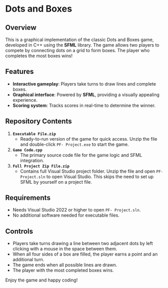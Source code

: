 # Dots and Boxes

## Overview
This is a graphical implementation of the classic Dots and Boxes game, developed in C++ using the **SFML** library. The game allows two players to compete by connecting dots on a grid to form boxes. The player who completes the most boxes wins!

## Features
- **Interactive gameplay**: Players take turns to draw lines and complete boxes.
- **Graphical interface**: Powered by **SFML**, providing a visually appealing experience.
- **Scoring system**: Tracks scores in real-time to determine the winner.

## Repository Contents
1. **`Executable File.zip`**
    - Ready-to-run version of the game for quick access. Unzip the file and double-click `PF- Project.exe` to start the game.
2. **`Game Code.cpp`**
    - The primary source code file for the game logic and SFML integration.
3. **`Full Project Zip File.zip`**
    - Contains full Visual Studio project folder. Unzip the file and open `PF- Project.sln` to open Visual Studio. This skips the need to set up SFML by yourself on a project file.

## Requirements
- Needs Visual Studio 2022 or higher to open `PF- Project.sln`.
- No additional software needed for executable files.

## Controls
- Players take turns drawing a line between two adjacent dots by left clicking with a mouse in the space between them.
- When all four sides of a box are filled, the player earns a point and an additional turn.
- The game ends when all possible lines are drawn.
- The player with the most completed boxes wins.

Enjoy the game and happy coding!
